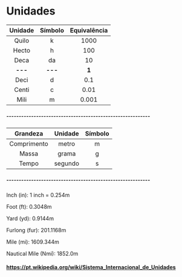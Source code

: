 # Unidades

| Unidade | Símbolo | Equivalência
| :-------------: | :-------------: | :-------------: |
| Quilo  | k  | 1000 |
| Hecto | h  | 100 |
| Deca | da  | 10 |
| **---**  | **---**  | **1** |
| Deci | d  | 0.1 |
| Centi  | c  | 0.01 |
| Mili  | m | 0.001 |

##### ----------------------------------------------------------
| Grandeza | Unidade | Símbolo
| :-------------: | :-------------: | :-------------: |
| Comprimento  | metro | m |
| Massa | grama | g |
| Tempo | segundo  | s |

##### ----------------------------------------------------------


Inch (in): 1 inch = 0.254m

Foot (ft): 0.3048m

Yard (yd): 0.9144m

Furlong (fur): 201.1168m

Mile (mi): 1609.344m

Nautical Mile (Nmi): 1852.0m



#### https://pt.wikipedia.org/wiki/Sistema_Internacional_de_Unidades

